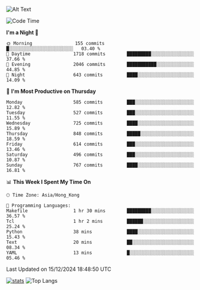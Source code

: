 ![Alt Text](https://media.tenor.com/3Gehha8RO-sAAAAC/goose-dance.gif)

<!--START_SECTION:waka-->
![Code Time](http://img.shields.io/badge/Code%20Time-364%20hrs%2010%20mins-blue)

**I'm a Night 🦉** 

```text
🌞 Morning                155 commits         █░░░░░░░░░░░░░░░░░░░░░░░░   03.40 % 
🌆 Daytime                1718 commits        █████████░░░░░░░░░░░░░░░░   37.66 % 
🌃 Evening                2046 commits        ███████████░░░░░░░░░░░░░░   44.85 % 
🌙 Night                  643 commits         ████░░░░░░░░░░░░░░░░░░░░░   14.09 % 
```
📅 **I'm Most Productive on Thursday** 

```text
Monday                   585 commits         ███░░░░░░░░░░░░░░░░░░░░░░   12.82 % 
Tuesday                  527 commits         ███░░░░░░░░░░░░░░░░░░░░░░   11.55 % 
Wednesday                725 commits         ████░░░░░░░░░░░░░░░░░░░░░   15.89 % 
Thursday                 848 commits         █████░░░░░░░░░░░░░░░░░░░░   18.59 % 
Friday                   614 commits         ███░░░░░░░░░░░░░░░░░░░░░░   13.46 % 
Saturday                 496 commits         ███░░░░░░░░░░░░░░░░░░░░░░   10.87 % 
Sunday                   767 commits         ████░░░░░░░░░░░░░░░░░░░░░   16.81 % 
```


📊 **This Week I Spent My Time On** 

```text
🕑︎ Time Zone: Asia/Hong_Kong

💬 Programming Languages: 
Makefile                 1 hr 30 mins        █████████░░░░░░░░░░░░░░░░   36.57 % 
Tcl                      1 hr 2 mins         ██████░░░░░░░░░░░░░░░░░░░   25.24 % 
Python                   38 mins             ████░░░░░░░░░░░░░░░░░░░░░   15.43 % 
Text                     20 mins             ██░░░░░░░░░░░░░░░░░░░░░░░   08.34 % 
YAML                     13 mins             █░░░░░░░░░░░░░░░░░░░░░░░░   05.46 % 
```


 Last Updated on 15/12/2024 18:48:50 UTC
<!--END_SECTION:waka-->
[![stats](https://github-readme-stats-rose-phi.vercel.app/api?username=jxncted&count_private=true)](https://github.com/jxncted/github-readme-stats)
![Top Langs](https://github-readme-stats-rose-phi.vercel.app/api/top-langs/?username=jxncted\&layout=compact&hide=c,assembly,jupyter%20notebook)
